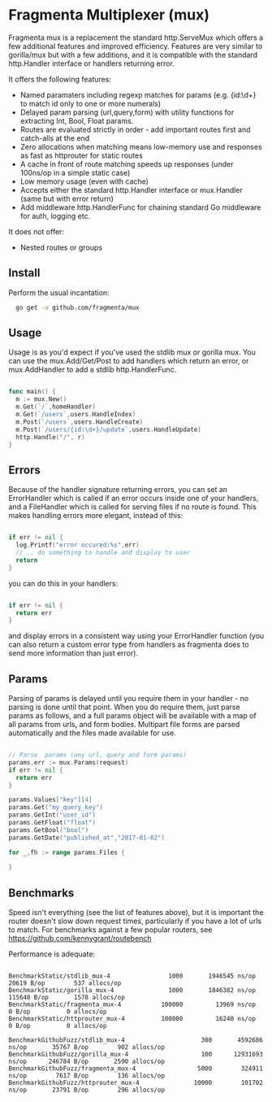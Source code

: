 # Fragmenta Multiplexer (mux)

Fragmenta mux is a replacement the standard http.ServeMux which offers a few additional features and improved efficiency. Features are very similar to gorilla/mux but with a few additions, and it is compatible with the standard http.Handler interface or handlers returning error.  

It offers the following features:

* Named paramaters including regexp matches for params (e.g. {id:\d+} to match id only to one or more numerals)
* Delayed param parsing (url,query,form) with utility functions for extracting Int, Bool, Float params. 
* Routes are evaluated strictly in order - add important routes first and catch-alls at the end 
* Zero allocations when matching means low-memory use and responses as fast as httprouter for static routes
* A cache in front of route matching speeds up responses (under 100ns/op in a simple static case)
* Low memory usage (even with cache) 
* Accepts either the standard http.Handler interface or mux.Handler (same but with error return)
* Add middleware http.HandlerFunc for chaining standard Go middleware for auth, logging etc.

It does not offer:

* Nested routes or groups 


## Install 

Perform the usual incantation: 

```sh
  go get -u github.com/fragmenta/mux
```

## Usage 

Usage is as you'd expect if you've used the stdlib mux or gorilla mux. You can use the mux.Add/Get/Post to add handlers which return an error, or mux.AddHandler to add a stdlib http.HandlerFunc.

```go

func main() {
  m := mux.New()
  m.Get(`/`,homeHandler)
  m.Get(`/users`,users.HandleIndex)
  m.Post(`/users`,users.HandleCreate)
  m.Post(`/users/{id:\d+}/update`,users.HandleUpdate)
  http.Handle("/", r)
}


```

## Errors

Because of the handler signature returning errors, you can set an ErrorHandler which is called if an error occurs inside one of your handlers, and a FileHandler which is called for serving files if no route is found. This makes handling errors more elegant, instead of this:


```go

if err != nil {
  log.Printf("error occured:%s",err)
  // .. do something to handle and display to user
  return 
}

```

you can do this in your handlers: 

```go

if err != nil {
  return err
}

```

and display errors in a consistent way using your ErrorHandler function (you can also return a custom error type from handlers as fragmenta does to send more information than just error).


## Params

Parsing of params is delayed until you require them in your handler - no parsing is done until that point. When you do require them, just parse params as follows, and a full params object will be available with a map of all params from urls, and form bodies. Multipart file forms are parsed automatically and the files made available for use. 

```go

// Parse  params (any url, query and form params)
params,err := mux.Params(request)
if err != nil {
  return err
}

params.Values["key"][4]
params.Get("my_query_key")
params.GetInt("user_id")
params.GetFloat("float")
params.GetBool("bool")
params.GetDate("published_at","2017-01-02")

for _,fh := range params.Files {
  
}

```

## Benchmarks 

Speed isn't everything (see the list of features above), but it is important the router doesn't slow down request times, particularly if you have a lot of urls to match. For benchmarks against a few popular routers, see https://github.com/kennygrant/routebench

Performance is adequate:

```

BenchmarkStatic/stdlib_mux-4         	    1000	   1946545 ns/op	   20619 B/op	     537 allocs/op
BenchmarkStatic/gorilla_mux-4        	    1000	   1846382 ns/op	  115648 B/op	    1578 allocs/op
BenchmarkStatic/fragmenta_mux-4      	  100000	     13969 ns/op	       0 B/op	       0 allocs/op
BenchmarkStatic/httprouter_mux-4     	  100000	     16240 ns/op	       0 B/op	       0 allocs/op

BenchmarkGithubFuzz/stdlib_mux-4               	     300	   4592686 ns/op	   35767 B/op	     902 allocs/op
BenchmarkGithubFuzz/gorilla_mux-4              	     100	  12931693 ns/op	  246784 B/op	    2590 allocs/op
BenchmarkGithubFuzz/fragmenta_mux-4            	    5000	    324911 ns/op	    7617 B/op	     136 allocs/op
BenchmarkGithubFuzz/httprouter_mux-4           	   10000	    101702 ns/op	   23791 B/op	     296 allocs/op


```


